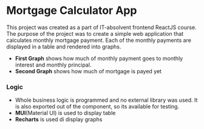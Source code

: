 # Mortgage Calculator App
This project was created as a part of IT-absolvent frontend ReactJS course. 
The purpose of the project was to create a simple web application that calculates monthly mortgage payment. 
Each of the monthly payments are displayed in a table and rendered into graphs.
- **First Graph** shows how much of monthly payment goes to monthly interest and monthly principal.
- **Second Graph** shows how much of mortgage is payed yet

### Logic
 - Whole business logic is programmed and no external library was used. It is also exported out of the component, so its available for testing.
 - **MUI**(Material UI) is used to display table
 - **Recharts** is used di display graphs
